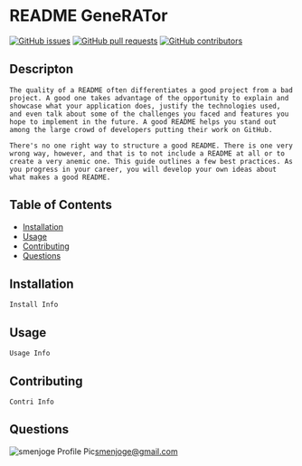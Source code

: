 # README GeneRATor

[![GitHub issues](https://img.shields.io/github/issues/smenjoge/geowert)](https://github.com/smenjoge/geowert/issues) [![GitHub pull requests](https://img.shields.io/github/issues-pr/smenjoge/geowert)](https://github.com/smenjoge/geowert/pulls) [![GitHub contributors](https://img.shields.io/github/contributors/smenjoge/geowert)](https://github.com/smenjoge/geowert/graphs/contributors) 

## Descripton
```
The quality of a README often differentiates a good project from a bad project. A good one takes advantage of the opportunity to explain and showcase what your application does, justify the technologies used, and even talk about some of the challenges you faced and features you hope to implement in the future. A good README helps you stand out among the large crowd of developers putting their work on GitHub.

There's no one right way to structure a good README. There is one very wrong way, however, and that is to not include a README at all or to create a very anemic one. This guide outlines a few best practices. As you progress in your career, you will develop your own ideas about what makes a good README.

```

## Table of Contents
* [Installation](#Installation)
* [Usage](#Usage)
* [Contributing](#Contributing)
* [Questions](#Questions)
## Installation
```
Install Info
```

## Usage
```
Usage Info
```

## Contributing
```
Contri Info
```

## Questions
![smenjoge Profile Pic](https://github.com/smenjoge.png?size=60)smenjoge@gmail.com
